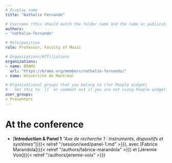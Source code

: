 ```yaml
---
# Display name
title: "Nathalie Fernando"

# Username (this should match the folder name and the name on publications)
authors:
- "nathalie-fernando"

# Role/position
role: Professor, Faculty of Music

# Organizations/Affiliations
organizations:
- name: BRAMS
  url: "https://brams.org/members/nathalie-fernando/"
- name: Université de Montréal

# Organizational groups that you belong to (for People widget)
#   Set this to `[]` or comment out if you are not using People widget.
user_groups:
- Presenters
---
```


<!--
# About

Today, no society – not even the most traditional ones – can in any real sense escape the impact of the worldwide circulation of cultural products or that of the tourism industry, which is growing rapidly in many countries. General attitudes toward these trends are ambivalent: on the one hand, there is hope that they will contribute to a mutual enrichment of cultures and an appreciation of their intrinsic values; on the other, there is concern that the trends may lead to the gradual erosion and homogenization of cultural heritages. The key questions raised in this context involve the balance of cultural exchange and the dynamic potential that each culture can harness to develop and renew itself.

Professor Fernando’s research program revolves around three themes, which must be approached from a transversal perspective and will require the application of concepts and methods drawn from two disciplines – ethnomusicology and anthropology.

The three themes are (1) globalization phenomena, (2) the integration of musical heritage in tourism, and (3) the categorization of musical forms. The basic goal is to identify the processes at play in each phenomenon, analyze their changing characteristics and provide keys for interpreting how they function, identify and explain the contexts in which they operate, assess their impact within and outside a given culture, and bring out the underlying issues.
-->


# At the conference

- [**Introduction & Panel 1** *"Axe de recherche 1 : Instruments, dispositifs et systèmes"*]({{< relref "/session/wed/panel-1.md" >}}), avec [Fabrice Marandola]({{< relref "/authors/fabrice-marandola" >}}) et [Jéremie Voix]({{< relref "/authors/jeremie-voix" >}})